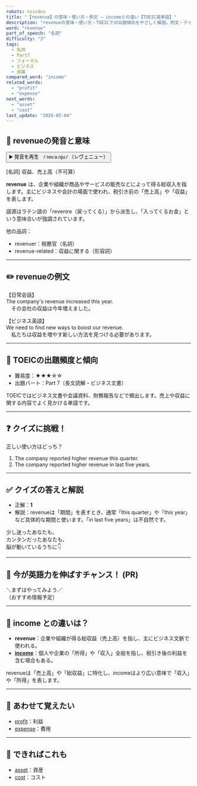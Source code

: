 ```yaml
---
robots: noindex
title: "【revenue】の意味・使い方・例文 ― incomeとの違い【TOEIC英単語】"
description: "revenueの意味・使い方・TOEICでの出題傾向をやさしく解説。例文・クイズ付きでincomeとの違いもわかりやすく学べます。"
word: "revenue"
part_of_speech: "名詞"
difficulty: "3"
tags:
  - 名詞
  - Part7
  - フォーマル
  - ビジネス
  - 会議
compared_word: "income"
related_words:
  - "profit"
  - "expense"
next_words:
  - "asset"
  - "cost"
last_update: "2025-05-04"
---
```


## 🔰 revenueの発音と意味

<button class="play-audio" onclick="playTTS('revenue')">
  <span class="play-audio-main">
    ▶️ 発音を再生　/ˈrev.ə.njuː/
  </span>
  <span class="play-audio-sub">
    （レヴェニュー）
  </span>
</button>

[名詞] 収益、売上高（不可算）

**revenue** は、企業や組織が商品やサービスの販売などによって得る総収入を指します。主にビジネスや会計の場面で使われ、税引き前の「売上高」や「収益」を表します。

語源はラテン語の「revenire（戻ってくる）」から派生し、「入ってくるお金」という意味合いが強調されています。

他の品詞：  
- revenuer：税務官（名詞）
- revenue-related：収益に関する（形容詞）

---

## ✏️ revenueの例文

【日常会話】  
The company's revenue increased this year.  
　その会社の収益は今年増えました。

【ビジネス英語】  
We need to find new ways to boost our revenue.  
　私たちは収益を増やす新しい方法を見つける必要があります。

---

## 🎯 TOEICの出題頻度と傾向

- 難易度：★★★☆☆
- 出題パート：Part 7（長文読解・ビジネス文書）

TOEICではビジネス文書や会議資料、財務報告などで頻出します。売上や収益に関する内容でよく見かける単語です。

---

## ❓ クイズに挑戦！

正しい使い方はどっち？

1. The company reported higher revenue this quarter.  
2. The company reported higher revenue in last five years.

---

## ✅ クイズの答えと解説

- 正解：**1**
- 解説：revenueは「期間」を表すとき、通常「this quarter」や「this year」など具体的な期間と使います。「in last five years」は不自然です。

少し迷ったあなたも、  
カンタンだったあなたも、  
脳が動いているうちに👇️

---

## 🚀 今が英語力を伸ばすチャンス！ (PR)

<div class="info-center">
＼まずはやってみよう／<br>  
（おすすめ情報予定）
</div>

---

## 🤔  income との違いは？

- **revenue**：企業や組織が得る総収益（売上高）を指し、主にビジネス文脈で使われる。
- **[income](/income)**：個人や企業の「所得」や「収入」全般を指し、税引き後の利益を含む場合もある。

revenueは「売上高」や「総収益」に特化し、incomeはより広い意味で「収入」や「所得」を表します。

---

## 🧩 あわせて覚えたい

- [profit](/profit)：利益
- [expense](/expense)：費用

---

## 📖 できればこれも

- [asset](/asset)：資産
- [cost](/cost)：コスト

<!-- cvid: aid42_bid08 -->
